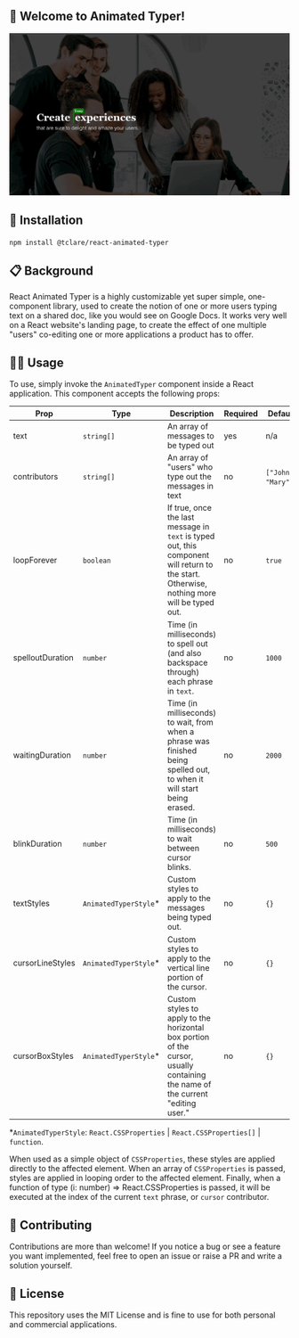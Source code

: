## 🎉 Welcome to Animated Typer!

![demo gif](https://github.com/tclare/react-animated-typing/blob/main/public/demo.gif)

## 🔨 Installation

`npm install @tclare/react-animated-typer`

## 📋 Background

React Animated Typer is a highly customizable yet super simple, one-component
library, used to create the notion of one or more users typing text on a shared doc, like you would see on Google Docs. It works very well on a React website's landing page, to create the effect of one multiple "users" co-editing one or more
applications a product has to offer.

## 🧑‍💻 Usage

To use, simply invoke the `AnimatedTyper` component inside a 
React application. This component accepts the following props:


| Prop      | Type | Description | Required | Default
| ----------- | ----------- | ----- | -------- | --------
| text      | `string[]`       | An array of messages to be typed out | yes | n/a
| contributors   | `string[]`  | An array of "users" who type out the messages in text | no | `["John", "Mary"]`
| loopForever | `boolean` | If true, once the last message in `text` is typed out, this component will return to the start. Otherwise, nothing more will be typed out. | no | `true`
| spelloutDuration | `number` | Time (in milliseconds) to spell out (and also backspace through) each phrase in `text`. | no | `1000`
| waitingDuration | `number` | Time (in milliseconds) to wait, from when a phrase was finished being spelled out, to when it will start being erased. | no | `2000`
| blinkDuration | `number` | Time (in milliseconds) to wait between cursor blinks. | no | `500`
| textStyles | `AnimatedTyperStyle`* | Custom styles to apply to the messages being typed out. | no | `{}`
| cursorLineStyles | `AnimatedTyperStyle`* | Custom styles to apply to the vertical line portion of the cursor. | no | `{}`
| cursorBoxStyles | `AnimatedTyperStyle`* | Custom styles to apply to the horizontal box portion of the cursor, usually containing the name of the current "editing user." | no | `{}`

*`AnimatedTyperStyle`: `React.CSSProperties` | `React.CSSProperties[]` | `function`. <br>

When used as a simple object of `CSSProperties`, these styles are applied directly to the affected element. When an array of `CSSProperties` is passed, styles are applied in looping order to the affected element. Finally, when a function of type (i: number) => React.CSSProperties is passed, it will be executed at the index of the current `text` phrase, or `cursor` contributor.

## 🤝 Contributing

Contributions are more than welcome! If you notice a bug or see a feature
you want implemented, feel free to open an issue or raise a PR and
write a solution yourself. 

## 📜 License

This repository uses the MIT License and is fine to use for both personal
and commercial applications.
